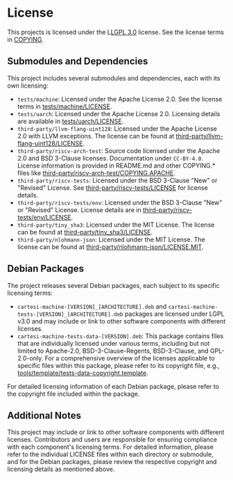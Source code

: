 # License

This projects is licensed under the L[LGPL 3.0](https://www.gnu.org/licenses/lgpl-3.0.html) license. See the license terms in [COPYING](COPYING).

## Submodules and Dependencies

This project includes several submodules and dependencies, each with its own licensing:

- `tests/machine`: Licensed under the Apache License 2.0. See the license terms in [tests/machine/LICENSE](tests/machine/LICENSE).
- `tests/uarch`: Licensed under the Apache License 2.0. Licensing details are available in [tests/uarch/LICENSE](tests/uarch/LICENSE).
- `third-party/llvm-flang-uint128`: Licensed under the Apache License 2.0 with LLVM exceptions. The license can be found at [third-party/llvm-flang-uint128/LICENSE](third-party/llvm-flang-uint128/LICENSE).
- `third-party/riscv-arch-test`: Source code licensed under the Apache 2.0 and BSD 3-Clause licenses. Documentation under `CC-BY-4.0`. License information is provided in README.md and other COPYING.* files like [third-party/riscv-arch-test/COPYING.APACHE](third-party/riscv-arch-test/COPYING.APACHE).
- `third-party/riscv-tests`: Licensed under the BSD 3-Clause "New" or "Revised" License. See [third-party/riscv-tests/LICENSE](third-party/riscv-tests/LICENSE) for license details.
- `third-party/riscv-tests/env`: Licensed under the BSD 3-Clause "New" or "Revised" License. License details are in [third-party/riscv-tests/env/LICENSE](third-party/riscv-tests/env/LICENSE).
- `third-party/tiny_sha3`: Licensed under the MIT License. The license can be found at [third-party/tiny_sha3/LICENSE](third-party/tiny_sha3/LICENSE).
- `third-party/nlohmann-json`: Licensed under the MIT License. The license can be found at [third-party/nlohmann-json/LICENSE.MIT](third-party/nlohmann-json/LICENSE.MIT).

## Debian Packages

The project releases several Debian packages, each subject to its specific licensing terms:

- `cartesi-machine-[VERSION]_[ARCHITECTURE].deb` and `cartesi-machine-tests-[VERSION]_[ARCHITECTURE].deb` packages are licensed under LGPL v3.0 and may include or link to other software components with different licenses.
- `cartesi-machine-tests-data-[VERSION].deb`: This package contains files that are individually licensed under various terms, including but not limited to Apache-2.0, BSD-3-Clause-Regents, BSD-3-Clause, and GPL-2.0-only. For a comprehensive overview of the licenses applicable to specific files within this package, please refer to its copyright file, e.g., [tools/template/tests-data-copyright.template](tools/template/tests-data-copyright.template).

For detailed licensing information of each Debian package, please refer to the copyright file included within the package.

## Additional Notes

This project may include or link to other software components with different licenses. Contributors and users are responsible for ensuring compliance with each component's licensing terms. For detailed information, please refer to the individual LICENSE files within each directory or submodule, and for the Debian packages, please review the respective copyright and licensing details as mentioned above.

